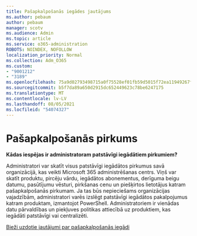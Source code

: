 ```yaml
---
title: Pašapkalpošanās iegādes jautājums
ms.author: pebaum
author: pebaum
manager: scotv
ms.audience: Admin
ms.topic: article
ms.service: o365-administration
ROBOTS: NOINDEX, NOFOLLOW
localization_priority: Normal
ms.collection: Adm_O365
ms.custom:
- "9001212"
- "3189"
ms.openlocfilehash: 75a9d02793498715a0f75528ef01fb59d5015f72ea11949267f2a7d36ff19550
ms.sourcegitcommit: b5f7da89a650d2915dc652449623c78be6247175
ms.translationtype: MT
ms.contentlocale: lv-LV
ms.lasthandoff: 08/05/2021
ms.locfileid: "54074327"
---
```

# <a name="self-service-purchase"></a>Pašapkalpošanās pirkums

**Kādas iespējas ir administratoram patstāvīgi iegādātiem pirkumiem?**

Administratori var skatīt visus patstāvīgi iegādātos pirkumus savā organizācijā, kas veikti Microsoft 365 administrēšanas centrs. Viņš var skatīt produktu, pircēju vārdu, iegādātos abonementus, derīguma beigu datumu, pasūtījumu vēsturi, pirkšanas cenu un piešķirtos lietotājus katram pašapkalpošanās pirkumam.  Ja tas būs nepieciešams organizācijas vajadzībām, administratori varēs izslēgt patstāvīgi iegādātos pakalpojumus katram produktam, izmantojot PowerShell.  Administratoriem ir vienādas datu pārvaldības un piekļuves politikas attiecībā uz produktiem, kas iegādāti patstāvīgi vai centralizēti.

[Bieži uzdotie jautājumi par pašapkalpošanās iegādi](https://aka.ms/self-service-purchase-faq)

